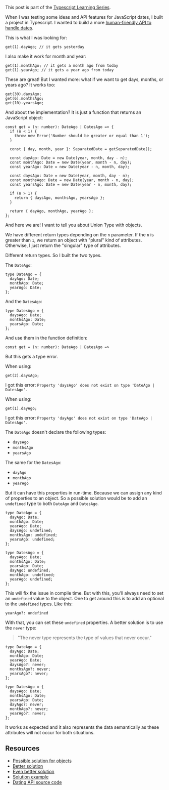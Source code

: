 This post is part of the [Typescript Learning Series](/series/typescript-learnings).

When I was testing some ideas and API features for JavaScript dates, I built a project in Typescript. I wanted to build a more [human-friendly API to handle dates](https://leandrotk.github.io/fun-with-dates).

This is what I was looking for:

```tsx
get(1).dayAgo; // it gets yesterday
```

I also make it work for month and year:

```tsx
get(1).monthAgo; // it gets a month ago from today
get(1).yearAgo; // it gets a year ago from today
```

These are great! But I wanted more: what if we want to get days, months, or years ago? It works too:

```tsx
get(30).daysAgo;
get(6).monthsAgo;
get(10).yearsAgo;
```

And about the implementation? It is just a function that returns an JavaScript object:

```tsx
const get = (n: number): DateAgo | DatesAgo => {
  if (n < 1) {
    throw new Error('Number should be greater or equal than 1');
  }

  const { day, month, year }: SeparatedDate = getSeparatedDate();

  const dayAgo: Date = new Date(year, month, day - n);
  const monthAgo: Date = new Date(year, month - n, day);
  const yearAgo: Date = new Date(year - n, month, day);

  const daysAgo: Date = new Date(year, month, day - n);
  const monthsAgo: Date = new Date(year, month - n, day);
  const yearsAgo: Date = new Date(year - n, month, day);

  if (n > 1) {
    return { daysAgo, monthsAgo, yearsAgo };
  }

  return { dayAgo, monthAgo, yearAgo };
};
```

And here we are! I want to tell you about Union Type with objects.

We have different return types depending on the `n` parameter. If the `n` is greater than `1`, we return an object with "plural" kind of attributes. Otherwise, I just return the "singular" type of attributes.

Different return types. So I built the two types.

The `DateAgo`:

```tsx
type DateAgo = {
  dayAgo: Date;
  monthAgo: Date;
  yearAgo: Date;
};
```

And the `DatesAgo`:

```tsx
type DatesAgo = {
  daysAgo: Date;
  monthsAgo: Date;
  yearsAgo: Date;
};
```

And use them in the function definition:

```tsx
const get = (n: number): DateAgo | DatesAgo =>
```

But this gets a type error.

When using:

```tsx
get(2).daysAgo;
```

I got this error: `Property 'daysAgo' does not exist on type 'DateAgo | DatesAgo'.`

When using:

```tsx
get(1).dayAgo;
```

I got this error: `Property 'dayAgo' does not exist on type 'DateAgo | DatesAgo'.`

The `DateAgo` doesn't declare the following types:

- `daysAgo`
- `monthsAgo`
- `yearsAgo`

The same for the `DatesAgo`:

- `dayAgo`
- `monthAgo`
- `yearAgo`

But it can have this properties in run-time. Because we can assign any kind of properties to an object. So a possible solution would be to add an `undefined` type to both `DateAgo` and `DatesAgo`.

```tsx
type DateAgo = {
  dayAgo: Date;
  monthAgo: Date;
  yearAgo: Date;
  daysAgo: undefined;
  monthsAgo: undefined;
  yearsAgo: undefined;
};

type DatesAgo = {
  daysAgo: Date;
  monthsAgo: Date;
  yearsAgo: Date;
  dayAgo: undefined;
  monthAgo: undefined;
  yearAgo: undefined;
};
```

This will fix the issue in compile time. But with this, you'll always need to set an `undefined` value to the object. One to get around this is to add an optional to the `undefined` types. Like this:

```tsx
yearAgo?: undefined
```

With that, you can set these `undefined` properties. A better solution is to use the `never` type:

> "The never type represents the type of values that never occur."

```tsx
type DateAgo = {
  dayAgo: Date;
  monthAgo: Date;
  yearAgo: Date;
  daysAgo?: never;
  monthsAgo?: never;
  yearsAgo?: never;
};

type DatesAgo = {
  daysAgo: Date;
  monthsAgo: Date;
  yearsAgo: Date;
  dayAgo?: never;
  monthAgo?: never;
  yearAgo?: never;
};
```

It works as expected and it also represents the data semantically as these attributes will not occur for both situations.

## Resources

- [Possible solution for objects](https://github.com/microsoft/TypeScript/issues/12815#issuecomment-266250230)
- [Better solution](https://github.com/microsoft/TypeScript/issues/12815#issuecomment-373047380)
- [Even better solution](https://github.com/microsoft/TypeScript/issues/12815#issuecomment-506946211)
- [Solution example](https://github.com/leandrotk/dating/blob/master/src/index.ts#L11)
- [Dating API source code](https://github.com/leandrotk/dating)
